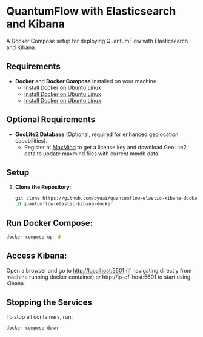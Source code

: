 # QuantumFlow with Elasticsearch and Kibana

A Docker Compose setup for deploying QuantumFlow with Elasticsearch and Kibana.

## Requirements
- **Docker** and **Docker Compose** installed on your machine.
  - [Install Docker on Ubuntu Linux](https://docs.docker.com/engine/install/ubuntu/)
  - [Install Docker on Ubuntu Linux](https://docs.docker.com/engine/install/debian/)
  - [Install Docker on Ubuntu Linux](https://docs.docker.com/engine/install/rhel/)

## Optional Requirements
- **GeoLite2 Database** (Optional, required for enhanced geolocation capabilities).
  - Register at [MaxMind](https://www.maxmind.com) to get a license key and download GeoLite2 data to update maxmind files with current mmdb data.
  
## Setup

1. **Clone the Repository**:
   ```bash
   git clone https://github.com/oyuai/quantumflow-elastic-kibana-docker.git
   cd quantumflow-elastic-kibana-docker
   
## Run Docker Compose:

```bash
docker-compose up -d
```


## Access Kibana:
Open a browser and go to [http://localhost:5601](http://localhost:5601) (if navigating directly from machine running docker container) or http://ip-of-host:5601 to start using Kibana.

## Stopping the Services
To stop all containers, run:

```bash
docker-compose down
